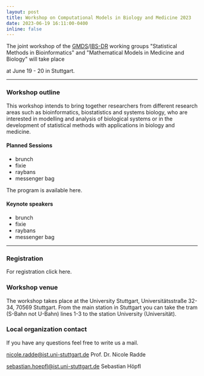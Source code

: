 ```yaml
---
layout: post
title: Workshop on Computational Models in Biology and Medicine 2023
date: 2023-06-19 16:11:00-0400
inline: false
---
```


The joint workshop of the <a href="https://www.gmds.de/">GMDS</a>/<a href="http://www.biometrische-gesellschaft.de/">IBS-DR</a> working groups "Statistical Methods in Bioinformatics" and "Mathematical Models in Medicine and Biology" will take place 

at June 19 - 20 in Stuttgart.
***

### Workshop outline

This workshop intends to bring together researchers from different research areas such as bioinformatics, biostatistics and systems biology, who are interested in modelling and analysis of biological systems or in the development of statistical methods with applications in biology and medicine. 


#### Planned Sessions
<ul>
    <li>brunch</li>
    <li>fixie</li>
    <li>raybans</li>
    <li>messenger bag</li>
</ul>

The program is available here.

#### Keynote speakers
<ul>
    <li>brunch</li>
    <li>fixie</li>
    <li>raybans</li>
    <li>messenger bag</li>
</ul>

***

### Registration

For registration click here.

### Workshop venue

The workshop takes place at the University Stuttgart, Universitätsstraße 32-34, 70569 Stuttgart.
From the main station in Stuttgart you can take the tram (S-Bahn not U-Bahn) lines 1-3 to the station University (Universität).

### Local organization contact 

If you have any questions feel free to write us a mail.

nicole.radde@ist.uni-stuttgart.de
Prof. Dr. Nicole Radde

sebastian.hoepfl@ist.uni-stuttgart.de
Sebastian Höpfl
